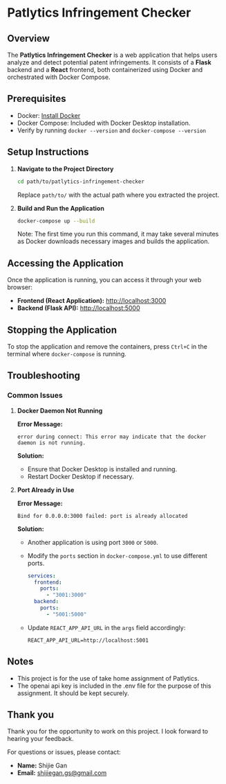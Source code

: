 # Patlytics Infringement Checker

## Overview

The **Patlytics Infringement Checker** is a web application that helps users analyze and detect potential patent infringements. It consists of a **Flask** backend and a **React** frontend, both containerized using Docker and orchestrated with Docker Compose.

## Prerequisites

- Docker: [Install Docker](https://docs.docker.com/get-docker/)
- Docker Compose: Included with Docker Desktop installation.
- Verify by running `docker --version` and `docker-compose --version`

## Setup Instructions

1. **Navigate to the Project Directory**

   ```bash
   cd path/to/patlytics-infringement-checker
   ```

   Replace `path/to/` with the actual path where you extracted the project.

2. **Build and Run the Application**

   ```bash
   docker-compose up --build
   ```

   Note: The first time you run this command, it may take several minutes as Docker downloads necessary images and builds the application.

## Accessing the Application

Once the application is running, you can access it through your web browser:

- **Frontend (React Application):** [http://localhost:3000](http://localhost:3000)
- **Backend (Flask API):** [http://localhost:5000](http://localhost:5000)

## Stopping the Application

To stop the application and remove the containers, press `Ctrl+C` in the terminal where `docker-compose` is running.

## Troubleshooting

### Common Issues

1. **Docker Daemon Not Running**

   **Error Message:**

   ```
   error during connect: This error may indicate that the docker daemon is not running.
   ```

   **Solution:**

   - Ensure that Docker Desktop is installed and running.
   - Restart Docker Desktop if necessary.

2. **Port Already in Use**

   **Error Message:**

   ```
   Bind for 0.0.0.0:3000 failed: port is already allocated
   ```

   **Solution:**

   - Another application is using port `3000` or `5000`.
   - Modify the `ports` section in `docker-compose.yml` to use different ports.

     ```yaml
     services:
       frontend:
         ports:
           - "3001:3000"
       backend:
         ports:
           - "5001:5000"
     ```

   - Update `REACT_APP_API_URL` in the `args` field accordingly:

     ```env
     REACT_APP_API_URL=http://localhost:5001
     ```

## Notes

- This project is for the use of take home assignment of Patlytics.
- The openai api key is included in the .env file for the purpose of this assignment. It should be kept securely.

## Thank you

Thank you for the opportunity to work on this project. I look forward to hearing your feedback.

For questions or issues, please contact:

- **Name:** Shijie Gan
- **Email:** shijiegan.gs@gmail.com
